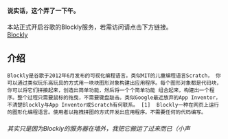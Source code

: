 ####  说实话，这个弄了一下午。  　　
本站正式开启谷歌的Blockly服务，若需访问请点击下方链接。  
[Blockly](https://cyorage.site/blockly/code/index.html)  
## 介绍  
`Blockly是谷歌于2012年6月发布的可视化编程语言。类似MIT的儿童编程语言Scratch， 你可以通过类似玩乐高玩具的方式用一块块图形对象构建出应用程序。每个图形对象都是代码块，你可以将它们拼接起来，创造出简单功能，然后将一个个简单功能 组合起来，构建出一个程序。整个过程只需要鼠标的拖曳，不需要键盘敲击。类似Google最近放弃的App Inventor，不清楚Blockly与App Inventor或Scratch有何联系。 [1] 
Blockly一种在网页上运行的图形化编程语言。使用者以拖拽拼图的方式开发出应用程序。不需要任何的代码编写。`  
###### 其实只是因为Blockly的服务器在墙外，我把它搬运了过来而已（小声
